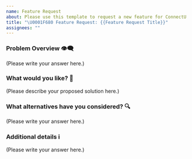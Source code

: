 ```yaml
---
name: Feature Request
about: Please use this template to request a new feature for ConnectU
title: "\U0001F680 Feature Request: {{Feature Request Title}}"
assignees: ""
---
```


### Problem Overview 👁️‍🗨️

<!-- A clear and concise description of what why you would like this feature. -->

(Please write your answer here.)

### What would you like? 🧰

<!-- A clear and concise description of what you'd like to see. -->

(Please describe your proposed solution here.)

### What alternatives have you considered? 🔍

<!--
  A description of other solutions you've tried or researched.
-->

(Please write your answer here.)

### Additional details ℹ️

<!--
  Is there anything else you can add about the proposal?
  You might want to link to related issues here, if you haven't already.
-->

(Please write your answer here.)
